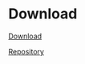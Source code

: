 # Download
[Download](https://bitbucket.org/RonaldSuwandi/le-simplepage/downloads/le-simplepage-1.00.zip)

[Repository](https://bitbucket.org/RonaldSuwandi/le-simplepage/)
